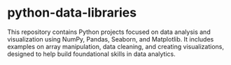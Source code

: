 # python-data-libraries
This repository contains Python projects focused on data analysis and visualization using NumPy, Pandas, Seaborn, and Matplotlib. It includes examples on array manipulation, data cleaning, and creating visualizations, designed to help build foundational skills in data analytics.
